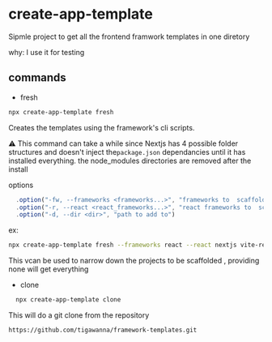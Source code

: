 # create-app-template

Sipmle project to get all the frontend framwork templates in one diretory 

why: I use it for testing 

## commands

- fresh
```sh
npx create-app-template fresh
```
Creates the templates using the framework's cli scripts.

⚠️ This command can take a while since Nextjs has 4 possible folder structures and doesn't inject the`package.json` dependancies until it has installed everything.
the node_modules directories are removed after the install

options

```ts
  .option("-fw, --frameworks <frameworks...>", "frameworks to  scaffold")
  .option("-r, --react <react_frameworks...>", "react frameworks to  scaffold")
  .option("-d, --dir <dir>", "path to add to")
 ```
ex:
```sh
npx create-app-template fresh --frameworks react --react nextjs vite-react-spa rakkas --dir src/test-apps
```

This vcan be used to narrow down the projects to be scaffolded , providing none will get everything



- clone
  
```sh
  npx create-app-template clone
  ```
This will do a git clone from the repository
```sh
https://github.com/tigawanna/framework-templates.git
```



